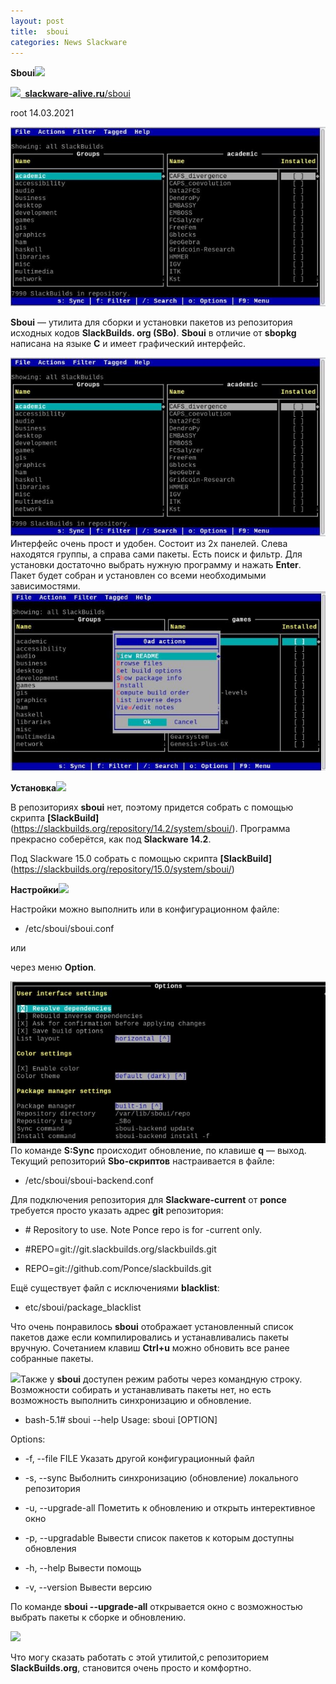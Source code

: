 ```yaml
---
layout: post
title:  sboui
categories: News Slackware
---
```


**Sboui![](/image/Sboui/Aspose.Words.6cdfb6e2-cab5-4e66-a863-fa6e3c1e9222.001.png)**

![](/image/Sboui/Aspose.Words.6cdfb6e2-cab5-4e66-a863-fa6e3c1e9222.002.png)[` `**slackware-alive.ru**/sboui](https://slackware-alive.ru/sboui/)

root 14.03.2021

![](/image/Sboui/Aspose.Words.6cdfb6e2-cab5-4e66-a863-fa6e3c1e9222.003.jpeg)

 **Sboui** — утилита для сборки и установки пакетов из репозитория исходных кодов **SlackBuilds.
 org (SBo)**. **Sboui** в отличие от **sbopkg** написана на языке **С** и имеет графический 
 интерфейс.

 ![](/image/Sboui/Aspose.Words.6cdfb6e2-cab5-4e66-a863-fa6e3c1e9222.003.jpeg)Интерфейс очень прост и удобен. 
  Состоит из 2х панелей. Слева находятся группы, а справа сами пакеты. Есть поиск и фильтр. Для 
  установки достаточно выбрать нужную программу и нажать **Enter**. Пакет будет собран и установлен 
 со всеми необходимыми зависимостями.
![](/image/Sboui/Aspose.Words.6cdfb6e2-cab5-4e66-a863-fa6e3c1e9222.004.jpeg)

**Установка![](/image/Sboui/Aspose.Words.6cdfb6e2-cab5-4e66-a863-fa6e3c1e9222.005.png)**

 В репозиториях **sboui** нет, поэтому придется собрать с помощью скрипта **[SlackBuild]**
  (https://slackbuilds.org/repository/14.2/system/sboui/). Программа прекрасно соберётся, как 
 под **Slackware 14.2**.

Под Slackware 15.0 собрать с помощью скрипта **[SlackBuild]** (https://slackbuilds.org/repository/15.0/system/sboui/)

**Настройки![](/image/Sboui/Aspose.Words.6cdfb6e2-cab5-4e66-a863-fa6e3c1e9222.006.png)**

Настройки можно выполнить или в конфигурационном файле:

- /etc/sboui/sboui.conf

или 

через меню **Option**.

![](/image/Sboui/Aspose.Words.6cdfb6e2-cab5-4e66-a863-fa6e3c1e9222.007.jpeg)
 По команде **S:Sync** происходит обновление, по клавише **q** — выход. Текущий репозиторий 
 **Sbo-скриптов** настраивается в файле:

- /etc/sboui/sboui-backend.conf

 Для подключения репозитория для **Slackware-current** от **ponce** требуется просто указать адрес 
 **git** репозитория:

- \# Repository to use. Note Ponce repo is for -current only.

- \#REPO=git://git.slackbuilds.org/slackbuilds.git 

- REPO=git://github.com/Ponce/slackbuilds.git

Ещё существует файл с исключениями **blacklist**:

- etc/sboui/package\_blacklist 

 Что очень понравилось **sboui** отображает установленный список пакетов даже если 
  компилировались и устанавливались пакеты вручную. Сочетанием клавиш **Ctrl+u** можно обновить все 
 ранее собранные пакеты.

 ![](/image/Sboui/Aspose.Words.6cdfb6e2-cab5-4e66-a863-fa6e3c1e9222.008.png)Также у **sboui** доступен режим 
  работы через командную строку. Возможности собирать и устанавливать пакеты нет, но есть 
 возможность выполнить синхронизацию и обновление.

- bash-5.1# sboui --help Usage: sboui [OPTION] 

Options: 

- -f, --file FILE    Указать другой конфигурационный файл 

- -s, --sync         Выболнить синхронизацию (обновление) локального репозитория 

- -u,  --upgrade-all  Пометить к обновлению и открыть интерективное окно 

- -p, --upgradable   Вывести список пакетов к которым доступны обновления 

- -h, --help         Вывести помощь 

- -v, --version      Вывести версию

 По команде **sboui --upgrade-all** открывается окно с возможностью выбрать пакеты к сборке и 
 обновлению.

  ![](/image/Sboui/Aspose.Words.6cdfb6e2-cab5-4e66-a863-fa6e3c1e9222.009.png)

 Что могу сказать работать с этой утилитой,с репозиторием **SlackBuilds.org**, становится очень 
  просто и комфортно. 

